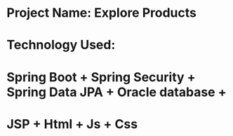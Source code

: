 # Project Name: Explore Products 
# Technology Used: 
# Spring Boot + Spring Security + Spring Data JPA + Oracle database +
# JSP + Html + Js + Css
